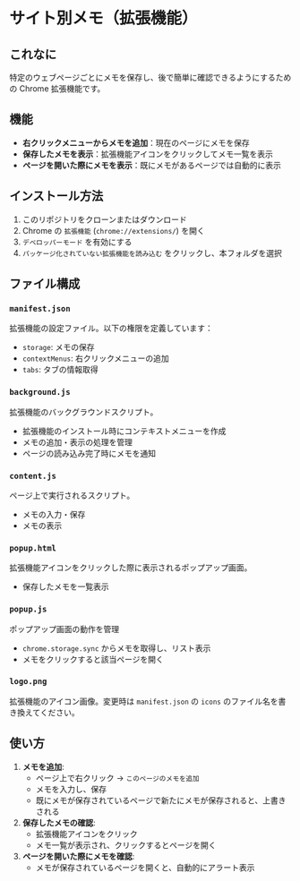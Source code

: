 # サイト別メモ（拡張機能）

## これなに

特定のウェブページごとにメモを保存し、後で簡単に確認できるようにするための Chrome 拡張機能です。

## 機能

- **右クリックメニューからメモを追加**：現在のページにメモを保存
- **保存したメモを表示**：拡張機能アイコンをクリックしてメモ一覧を表示
- **ページを開いた際にメモを表示**：既にメモがあるページでは自動的に表示

## インストール方法

1. このリポジトリをクローンまたはダウンロード
2. Chrome の `拡張機能` (`chrome://extensions/`) を開く
3. `デベロッパーモード` を有効にする
4. `パッケージ化されていない拡張機能を読み込む` をクリックし、本フォルダを選択

## ファイル構成

### `manifest.json`

拡張機能の設定ファイル。以下の権限を定義しています：

- `storage`: メモの保存
- `contextMenus`: 右クリックメニューの追加
- `tabs`: タブの情報取得

### `background.js`

拡張機能のバックグラウンドスクリプト。

- 拡張機能のインストール時にコンテキストメニューを作成
- メモの追加・表示の処理を管理
- ページの読み込み完了時にメモを通知

### `content.js`

ページ上で実行されるスクリプト。

- メモの入力・保存
- メモの表示

### `popup.html`

拡張機能アイコンをクリックした際に表示されるポップアップ画面。

- 保存したメモを一覧表示

### `popup.js`

ポップアップ画面の動作を管理

- `chrome.storage.sync` からメモを取得し、リスト表示
- メモをクリックすると該当ページを開く

### `logo.png`

拡張機能のアイコン画像。変更時は `manifest.json` の `icons` のファイル名を書き換えてください。

## 使い方

1. **メモを追加**:
   - ページ上で右クリック → `このページのメモを追加`
   - メモを入力し、保存
   - 既にメモが保存されているページで新たにメモが保存されると、上書きされる
2. **保存したメモの確認**:
   - 拡張機能アイコンをクリック
   - メモ一覧が表示され、クリックするとページを開く
3. **ページを開いた際にメモを確認**:
   - メモが保存されているページを開くと、自動的にアラート表示
